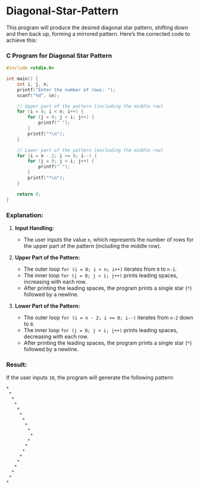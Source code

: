 # Diagonal-Star-Pattern

This program will produce the desired diagonal star pattern, shifting down and then back up, forming a mirrored pattern. Here’s the corrected code to achieve this:

### C Program for Diagonal Star Pattern

```c
#include <stdio.h>

int main() {
    int i, j, n;
    printf("Enter the number of rows: ");
    scanf("%d", &n);

    // Upper part of the pattern (including the middle row)
    for (i = 0; i < n; i++) {
        for (j = 0; j < i; j++) {
            printf(" ");
        }
        printf("*\n");
    }

    // Lower part of the pattern (excluding the middle row)
    for (i = n - 2; i >= 0; i--) {
        for (j = 0; j < i; j++) {
            printf(" ");
        }
        printf("*\n");
    }

    return 0;
}
```

### Explanation:

1. **Input Handling:**
   - The user inputs the value `n`, which represents the number of rows for the upper part of the pattern (including the middle row).

2. **Upper Part of the Pattern:**
   - The outer loop `for (i = 0; i < n; i++)` iterates from `0` to `n-1`.
   - The inner loop `for (j = 0; j < i; j++)` prints leading spaces, increasing with each row.
   - After printing the leading spaces, the program prints a single star (`*`) followed by a newline.

3. **Lower Part of the Pattern:**
   - The outer loop `for (i = n - 2; i >= 0; i--)` iterates from `n-2` down to `0`.
   - The inner loop `for (j = 0; j < i; j++)` prints leading spaces, decreasing with each row.
   - After printing the leading spaces, the program prints a single star (`*`) followed by a newline.

### Result:

If the user inputs `10`, the program will generate the following pattern:

```
*
 *
  *
   *
    *
     *
      *
       *
        *
         *
        *
       *
      *
     *
    *
   *
  *
 *
*
```
